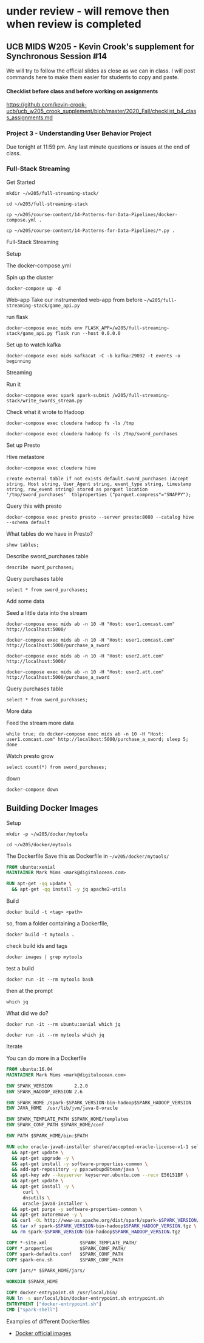 # under review - will remove then when review is completed

## UCB MIDS W205 - Kevin Crook's supplement for Synchronous Session #14

We will try to follow the official slides as close as we can in class.  I will post commands here to make them easier for students to copy and paste.

#### Checklist before class and before working on assignments

https://github.com/kevin-crook-ucb/ucb_w205_crook_supplement/blob/master/2020_Fall/checklist_b4_class_assignments.md

### Project 3 - Understanding User Behavior Project

Due tonight at 11:59 pm.  Any last minute questions or issues at the end of class.

### Full-Stack Streaming

Get Started
```
mkdir ~/w205/full-streaming-stack/

cd ~/w205/full-streaming-stack

cp ~/w205/course-content/14-Patterns-for-Data-Pipelines/docker-compose.yml .

cp ~/w205/course-content/14-Patterns-for-Data-Pipelines/*.py .
```

Full-Stack Streaming

Setup

The docker-compose.yml

Spin up the cluster
```
docker-compose up -d
```

Web-app
Take our instrumented web-app from before ```~/w205/full-streaming-stack/game_api.py```

run flask
```
docker-compose exec mids env FLASK_APP=/w205/full-streaming-stack/game_api.py flask run --host 0.0.0.0
```

Set up to watch kafka
```
docker-compose exec mids kafkacat -C -b kafka:29092 -t events -o beginning
```

Streaming

Run it
```
docker-compose exec spark spark-submit /w205/full-streaming-stack/write_swords_stream.py
```

Check what it wrote to Hadoop
```
docker-compose exec cloudera hadoop fs -ls /tmp

docker-compose exec cloudera hadoop fs -ls /tmp/sword_purchases
```

Set up Presto

Hive metastore
```
docker-compose exec cloudera hive
```

```
create external table if not exists default.sword_purchases (Accept string, Host string, User_Agent string, event_type string, timestamp string, raw_event string) stored as parquet location '/tmp/sword_purchases'  tblproperties ("parquet.compress"="SNAPPY");
```

Query this with presto
```
docker-compose exec presto presto --server presto:8080 --catalog hive --schema default
```

What tables do we have in Presto?
```
show tables;
```

Describe sword_purchases table
```
describe sword_purchases;
```

Query purchases table
```
select * from sword_purchases;
```

Add some data

Seed a little data into the stream
```
docker-compose exec mids ab -n 10 -H "Host: user1.comcast.com" http://localhost:5000/

docker-compose exec mids ab -n 10 -H "Host: user1.comcast.com" http://localhost:5000/purchase_a_sword

docker-compose exec mids ab -n 10 -H "Host: user2.att.com" http://localhost:5000/

docker-compose exec mids ab -n 10 -H "Host: user2.att.com" http://localhost:5000/purchase_a_sword
```

Query purchases table
```
select * from sword_purchases;
```

More data

Feed the stream more data
```
while true; do docker-compose exec mids ab -n 10 -H "Host: user1.comcast.com" http://localhost:5000/purchase_a_sword; sleep 5; done
```

Watch presto grow
```
select count(*) from sword_purchases;
```

down
```
docker-compose down
```

## Building Docker Images

Setup
```
mkdir -p ~/w205/docker/mytools

cd ~/w205/docker/mytools
```

The Dockerfile
Save this as Dockerfile in ```~/w205/docker/mytools/```
```Dockerfile
FROM ubuntu:xenial
MAINTAINER Mark Mims <mark@digitalocean.com>

RUN apt-get -qq update \
  && apt-get -qq install -y jq apache2-utils
```

Build
```
docker build -t <tag> <path>
```

so, from a folder containing a Dockerfile,
```
docker build -t mytools .
```

check build ids and tags
```
docker images | grep mytools
```

test a build
```
docker run -it --rm mytools bash
```

then at the prompt
```
which jq
```

What did we do?
```
docker run -it --rm ubuntu:xenial which jq

docker run -it --rm mytools which jq
```

Iterate

You can do more in a Dockerfile
```Dockerfile
FROM ubuntu:16.04
MAINTAINER Mark Mims <mark@digitalocean.com>

ENV SPARK_VERSION        2.2.0
ENV SPARK_HADOOP_VERSION 2.6

ENV SPARK_HOME /spark-$SPARK_VERSION-bin-hadoop$SPARK_HADOOP_VERSION
ENV JAVA_HOME  /usr/lib/jvm/java-8-oracle

ENV SPARK_TEMPLATE_PATH $SPARK_HOME/templates
ENV SPARK_CONF_PATH $SPARK_HOME/conf

ENV PATH $SPARK_HOME/bin:$PATH

RUN echo oracle-java8-installer shared/accepted-oracle-license-v1-1 select true | debconf-set-selections \
  && apt-get update \
  && apt-get upgrade -y \
  && apt-get install -y software-properties-common \
  && add-apt-repository -y ppa:webupd8team/java \
  && apt-key adv --keyserver keyserver.ubuntu.com --recv E56151BF \
  && apt-get update \
  && apt-get install -y \
      curl \
      dnsutils \
      oracle-java8-installer \
  && apt-get purge -y software-properties-common \
  && apt-get autoremove -y \
  && curl -OL http://www-us.apache.org/dist/spark/spark-$SPARK_VERSION/spark-$SPARK_VERSION-bin-hadoop$SPARK_HADOOP_VERSION.tgz \
  && tar xf spark-$SPARK_VERSION-bin-hadoop$SPARK_HADOOP_VERSION.tgz \
  && rm spark-$SPARK_VERSION-bin-hadoop$SPARK_HADOOP_VERSION.tgz

COPY *-site.xml            $SPARK_TEMPLATE_PATH/
COPY *.properties          $SPARK_CONF_PATH/
COPY spark-defaults.conf   $SPARK_CONF_PATH
COPY spark-env.sh          $SPARK_CONF_PATH

COPY jars/* $SPARK_HOME/jars/

WORKDIR $SPARK_HOME

COPY docker-entrypoint.sh /usr/local/bin/
RUN ln -s usr/local/bin/docker-entrypoint.sh entrypoint.sh
ENTRYPOINT ["docker-entrypoint.sh"]
CMD ["spark-shell"]
```

Examples of different Dockerfiles

- [Docker official images](https://github.com/docker-library/)
